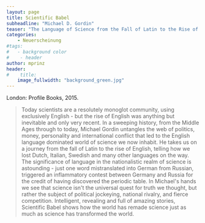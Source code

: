 ```yaml
---
layout: page
title: Scientific Babel
subheadline: "Michael D. Gordin"
teaser: "The Language of Science from the Fall of Latin to the Rise of English"
categories:
    - Neuerscheinung
#tags:
#   - background color
#    - header
author: mprinz
header:
#    title: 
    image_fullwidth: "background_green.jpg"
---
```





London: Profile Books, 2015.

> Today scientists are a resolutely monoglot community, using exclusively English - but the rise of English was anything but 
inevitable and only very recent. In a sweeping history, from the Middle Ages through to today, Michael Gordin untangles the web 
of politics, money, personality and international conflict that led to the English language dominated world of science we now 
inhabit. He takes us on a journey from the fall of Latin to the rise of English, telling how we lost Dutch, Italian, Swedish 
and many other languages on the way. The significance of language in the nationalistic realm of science is astounding - just 
one word mistranslated into German from Russian, triggered an inflammatory contest between Germany and Russia for the credit 
of having discovered the periodic table. In Michael's hands we see that science isn't the universal quest for truth we thought, 
but rather the subject of political jockeying, national rivalry, and fierce competition. Intelligent, revealing and full of 
amazing stories, Scientific Babel shows how the world has remade science just as much as science has transformed the world.